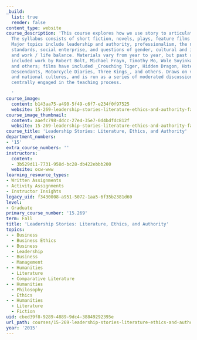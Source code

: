 ```yaml
---
_build:
  list: true
  render: false
content_type: website
course_description: 'This course explores how we use story to articulate ethical norms.
  The syllabus consists of short fiction, novels, plays, feature films and some non-fiction.
  Major topics include leadership and authority, professionalism, the nature of ethical
  standards, social enterprise, and questions of gender, cultural and individual identity,
  and work / life balance. Materials vary from year to year, but past readings have
  included work by Robert Bolt, Michael Frayn, Timothy Mo, Wole Soyinka, H. D. Thoreau,
  and others; films have included _Crouching Tiger, Hidden Dragon, Hotel Rwanda, The
  Descendants, Motorcycle Diaries, Three Kings_, and others. Draws on various professions
  and national cultures, and is run as a series of moderated discussions, with students
  centrally engaged in the teaching process.

  '
course_image:
  content: b143aa75-a490-5f49-c6f7-e234f0f97525
  website: 15-269-leadership-stories-literature-ethics-and-authority-fall-2015
course_image_thumbnail:
  content: aaefc798-ddcc-27e4-35e7-0d4bdfdc812f
  website: 15-269-leadership-stories-literature-ethics-and-authority-fall-2015
course_title: 'Leadership Stories: Literature, Ethics, and Authority'
department_numbers:
- '15'
extra_course_numbers: ''
instructors:
  content:
  - 3b529d11-7731-958d-bc28-db422ebbb200
  website: ocw-www
learning_resource_types:
- Written Assignments
- Activity Assignments
- Instructor Insights
legacy_uid: f3430008-a951-5072-1aa5-6f35b2381d60
level:
- Graduate
primary_course_number: '15.269'
term: Fall
title: 'Leadership Stories: Literature, Ethics, and Authority'
topics:
- - Business
  - Business Ethics
- - Business
  - Leadership
- - Business
  - Management
- - Humanities
  - Literature
  - Comparative Literature
- - Humanities
  - Philosophy
  - Ethics
- - Humanities
  - Literature
  - Fiction
uid: cbed39f8-9289-4889-9dc4-38849292395e
url_path: courses/15-269-leadership-stories-literature-ethics-and-authority-fall-2015
year: '2015'
---
```

